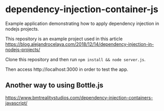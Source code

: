 # dependency-injection-container-js

Example application demonstrating how to apply dependency injection in nodejs projects.

This repository is an example project used in this article https://blog.alejandrocelaya.com/2018/12/14/dependency-injection-in-nodejs-projects/

Clone this repository and then run `npm install && node server.js`.

Then access http://localhost:3000 in order to test the app.

## Another way to using Bottle.js
https://www.bmtrealitystudios.com/dependency-injection-containers-javascript/
